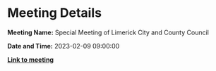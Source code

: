 # Meeting Details

**Meeting Name:** Special Meeting of Limerick City and County Council

**Date and Time:** 2023-02-09 09:00:00

**<a href="https://www.limerick.ie/council/whats-on/special-meeting-of-limerick-city-and-county-council" target="_blank">Link to meeting</a>**
